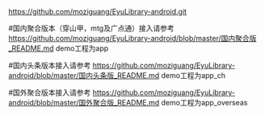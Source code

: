 https://github.com/moziguang/EyuLibrary-android.git

#国内聚合版本（穿山甲，mtg及广点通）接入请参考
https://github.com/moziguang/EyuLibrary-android/blob/master/国内聚合版_README.md
demo工程为app

#国内头条版本接入请参考
https://github.com/moziguang/EyuLibrary-android/blob/master/国内头条版_README.md
demo工程为app_ch

#国外聚合版本接入请参考
https://github.com/moziguang/EyuLibrary-android/blob/master/国外聚合版_README.md
demo工程为app_overseas